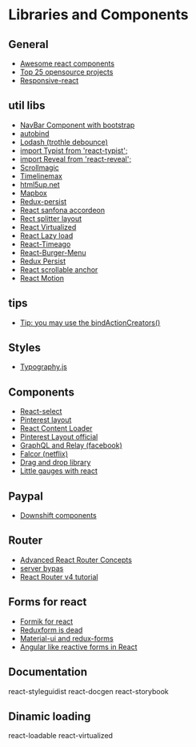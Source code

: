 # Libraries and Components

## General
- [Awesome react components](https://github.com/brillout/awesome-react-components)
- [Top 25 opensource projects](https://medium.mybridge.co/react-js-open-source-for-the-past-year-2018-a7c553902010)
- [Responsive-react](https://medium.com/@mustwin/responsive-react-9b56d63c4edc)

## util libs
- [NavBar Component with bootstrap](https://github.com/deadcoder0904/react-bootstrap-navbar/)
- [autobind](https://www.npmjs.com/package/react-autobind)
- [Lodash (trothle debounce)](https://github.com/lodash/lodash/blob/master/throttle.js)
- [import Typist from 'react-typist';](https://github.com/jstejada/react-typist)
- [import Reveal from 'react-reveal';](https://github.com/rnosov/react-reveal)
- [Scrollmagic](https://github.com/janpaepke/ScrollMagic)
- [Timelinemax](https://greensock.com/timelinemax)
- [html5up.net]()
- [Mapbox](https://www.mapbox.com/mapbox-gl-js/api/)
- [Redux-persist](https://github.com/rt2zz/redux-persist)
- [React sanfona accordeon](https://daviferreira.github.io/react-sanfona/)
- [Rect splitter layout](https://github.com/zesik/react-splitter-layout)
- [React Virtualized](https://github.com/bvaughn/react-virtualized)
- [React Lazy load](https://github.com/jasonslyvia/react-lazyload)
- [React-Timeago](https://github.com/nmn/react-timeago)
- [React-Burger-Menu](https://github.com/negomi/react-burger-menu)
- [Redux Persist](https://www.reddit.com/r/reactjs/comments/7uc3yn/reduxpersist_seems_too_good_to_be_true_is_it_good/)
- [React scrollable anchor](https://github.com/gabergg/react-scrollable-anchor)
- [React Motion](https://medium.com/@nashvail/a-gentle-introduction-to-react-motion-dc50dd9f2459)

## tips
- [Tip: you may use the bindActionCreators()](https://github.com/reactjs/react-redux/blob/master/docs/api.md)

## Styles
- [Typography.js](https://github.com/kyleamathews/typography.js)

## Components
- [React-select](http://jedwatson.github.io/react-select/)
- [Pinterest layout](https://github.com/tsuyoshiwada/react-stack-grid)
- [React Content Loader](https://danilowoz.github.io/create-react-content-loader/)
- [Pinterest Layout official](https://masonry.desandro.com)
- [GraphQL and Relay (facebook)]()
- [Falcor (netflix)]()
- [Drag and drop library](https://www.reddit.com/r/reactjs/comments/7moqgr/reactdragtastic_a_simple_drag_and_drop_library/)
- [Little gauges with react](https://www.reddit.com/r/reactjs/comments/7x34e2/a_little_tool_i_made_with_react_to_generate/)

## Paypal
- [Downshift components](https://github.com/paypal/downshift)

## Router
- [Advanced React Router Concepts](https://reddit.com/r/reactjs/comments/7be0iv/advanced_react_router_concepts/)
- [server bypas](https://stackoverflow.com/questions/46709770/reactjs-bypass-routing-to-allow-java-server-side-api-access#)
- [React Router v4 tutorial](https://medium.com/@pshrmn/a-simple-react-router-v4-tutorial-7f23ff27adf)

## Forms for react
- [Formik for react](https://github.com/jaredpalmer/formik/blob/master/README.md)
- [Reduxform is dead](https://www.reddit.com/r/reactjs/comments/7p3ux7/reduxform_is_dead/)
- [Material-ui and redux-forms](https://redux-form.com/7.2.0/examples/material-ui/)
- [Angular like reactive forms in React](https://www.reddit.com/r/reactnative/comments/7m9nir/angular_like_reactive_forms_in_react/)

## Documentation
react-styleguidist
react-docgen
react-storybook


## Dinamic loading
 react-loadable
 react-virtualized